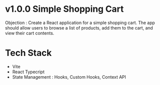 # v1.0.0 Simple Shopping Cart
Objection : Create a React application for a simple shopping cart. The app should allow users to browse a list of products, add them to the cart, and view their cart contents.

# Tech Stack
- Vite
- React Typecript
- State Management : Hooks, Custom Hooks, Context API